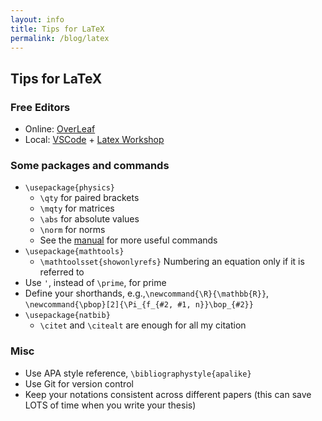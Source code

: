 ```yaml
---
layout: info
title: Tips for LaTeX  
permalink: /blog/latex
---
```


## Tips for LaTeX 

### Free Editors
* Online: [OverLeaf](https://www.overleaf.com)
* Local: [VSCode](https://code.visualstudio.com) + [Latex Workshop](https://marketplace.visualstudio.com/items?itemName=James-Yu.latex-workshop)

### Some packages and commands
* ``\usepackage{physics}``
  * ``\qty`` for paired brackets
  * ``\mqty`` for matrices
  * ``\abs`` for absolute values
  * ``\norm`` for norms
  * See the [manual](http://mirrors.ibiblio.org/CTAN/macros/latex/contrib/physics/physics.pdf) for more useful commands
* ``\usepackage{mathtools}``
  * ``\mathtoolsset{showonlyrefs}`` Numbering an equation only if it is referred to
* Use ``'``, instead of ``\prime``,  for prime
* Define your shorthands, e.g.,``\newcommand{\R}{\mathbb{R}}``, ``\newcommand{\pbop}[2]{\Pi_{f_{#2, #1, n}}\bop_{#2}}``
* ``\usepackage{natbib}``
  * ``\citet`` and ``\citealt`` are enough for all my citation

### Misc
* Use APA style reference, ``\bibliographystyle{apalike}``
* Use Git for version control
* Keep your notations consistent across different papers (this can save LOTS of time when you write your thesis)